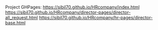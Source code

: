 Project GHPages: 
https://sibil70.github.io/HRcompany/index.html
https://sibil70.github.io/HRcompany/director-pages/director-all_request.html
https://sibil70.github.io/HRcompany/hr-pages/director-base.html
